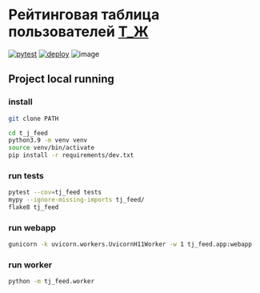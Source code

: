 # Рейтинговая таблица пользователей [Т_Ж](https://journal.tinkoff.ru/)
[![pytest](https://github.com/esemi/t_j-feed/actions/workflows/tests.yml/badge.svg?branch=master)](https://github.com/esemi/t_j-feed/actions/workflows/tests.yml)
[![deploy](https://github.com/esemi/t_j-feed/actions/workflows/deployment.yml/badge.svg?branch=master)](https://github.com/esemi/t_j-feed/actions/workflows/deployment.yml)
![image](https://user-images.githubusercontent.com/4115497/132915239-ed7e7fa3-07ff-43b3-a3fe-8d6380a34ae7.png)


## Project local running

### install

```bash
git clone PATH

cd t_j_feed
python3.9 -m venv venv
source venv/bin/activate
pip install -r requirements/dev.txt
```

### run tests
```bash
pytest --cov=tj_feed tests
mypy --ignore-missing-imports tj_feed/
flake8 tj_feed
```

### run webapp
```bash
gunicorn -k uvicorn.workers.UvicornH11Worker -w 1 tj_feed.app:webapp
```

### run worker
```bash
python -m tj_feed.worker
```
